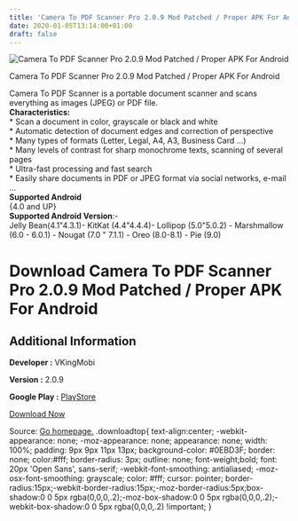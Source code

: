 ```yaml
---
title: 'Camera To PDF Scanner Pro 2.0.9 Mod Patched / Proper APK For Android'
date: 2020-01-05T13:14:00+01:00
draft: false
---
```


![Camera To PDF Scanner Pro 2.0.9 Mod Patched / Proper APK For Android](https://i1.wp.com/apkhome.net/wp-content/uploads/2020/01/Camera-To-PDF-Scanner-Pro-2.0.9-Mod-Patched.png "Camera To PDF Scanner Pro 2.0.9 Mod Patched / Proper APK For Android")

  

Camera To PDF Scanner Pro 2.0.9 Mod Patched / Proper APK For Android

Camera To PDF Scanner is a portable document scanner and scans everything as images (JPEG) or PDF file.  
**Characteristics:**  
\* Scan a document in color, grayscale or black and white  
\* Automatic detection of document edges and correction of perspective  
\* Many types of formats (Letter, Legal, A4, A3, Business Card ...)  
\* Many levels of contrast for sharp monochrome texts, scanning of several pages  
\* Ultra-fast processing and fast search  
\* Easily share documents in PDF or JPEG format via social networks, e-mail ...  
**Supported Android**  
{4.0 and UP}  
**Supported Android Version**:-  
Jelly Bean(4.1"4.3.1)- KitKat (4.4"4.4.4)- Lollipop (5.0"5.0.2) - Marshmallow (6.0 - 6.0.1) - Nougat (7.0 " 7.1.1) - Oreo (8.0-8.1) - Pie (9.0)

Download Camera To PDF Scanner Pro 2.0.9 Mod Patched / Proper APK For Android
=============================================================================

Additional Information
----------------------

**Developer :** VKingMobi

**Version :** 2.0.9

**Google Play :** [PlayStore](https://play.google.com/store/apps/details?id=com.kaikaisoft.pdfscannerpro)

  

[Download Now](https://store4app.co/post/camera-to-pdf-scanner-pro-2-0-9-mod-patched-proper-apk-for-android_1578211815)

  
Source: [Go homepage.](https://store4app.co/post/camera-to-pdf-scanner-pro-2-0-9-mod-patched-proper-apk-for-android_1578211815) .downloadtop{ text-align:center; -webkit-appearance: none; -moz-appearance: none; appearance: none; width: 100%; padding: 9px 9px 11px 13px; background-color: #0EBD3F; border: none; color:#fff; border-radius: 3px; outline: none; font-weight;bold; font: 20px 'Open Sans', sans-serif; -webkit-font-smoothing: antialiased; -moz-osx-font-smoothing: grayscale; color: #fff; cursor: pointer; border-radius:15px;-webkit-border-radius:15px;-moz-border-radius:5px;box-shadow:0 0 5px rgba(0,0,0,.2);-moz-box-shadow:0 0 5px rgba(0,0,0,.2);-webkit-box-shadow:0 0 5px rgba(0,0,0,.2) !important; }